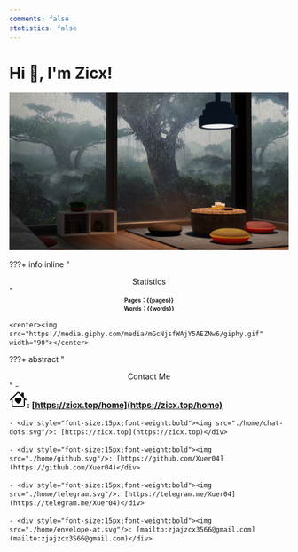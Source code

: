 ```yaml
---
comments: false
statistics: false
---
```


# Hi 👋, I'm Zicx!

<center>
<img src="./home/wallpaper.png" width="800"/>
</center>

???+ info inline "<center>Statistics</center>"
    <div style="font-size:10px;font-weight:bold"><center>Pages：{{pages}} </center></div>
    <div style="font-size:10px;font-weight:bold"><center>Words：{{words}} </center></div>

    <center><img src="https://media.giphy.com/media/mGcNjsfWAjY5AEZNw6/giphy.gif" width="90"></center>


???+ abstract "<center>Contact Me</center>"
    - <div style="font-size:15px;font-weight:bold"><img src="./home/house-heart.svg"/>: [https://zicx.top/home](https://zicx.top/home)</div>

    - <div style="font-size:15px;font-weight:bold"><img src="./home/chat-dots.svg"/>: [https://zicx.top](https://zicx.top)</div>

    - <div style="font-size:15px;font-weight:bold"><img src="./home/github.svg"/>: [https://github.com/Xuer04](https://github.com/Xuer04)</div>

    - <div style="font-size:15px;font-weight:bold"><img src="./home/telegram.svg"/>: [https://telegram.me/Xuer04](https://telegram.me/Xuer04)</div>

    - <div style="font-size:15px;font-weight:bold"><img src="./home/envelope-at.svg"/>: [mailto:zjajzcx3566@gmail.com](mailto:zjajzcx3566@gmail.com)</div>

